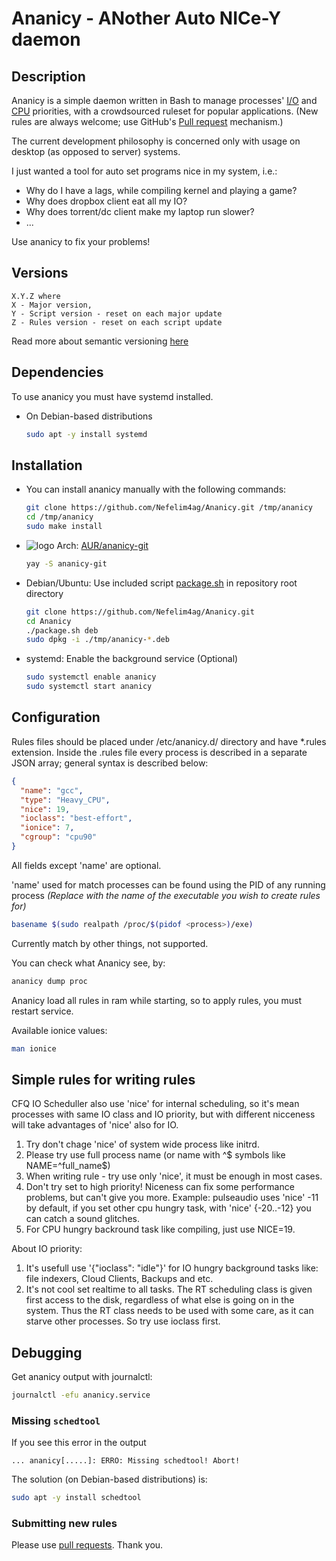 # Ananicy - ANother Auto NICe-Y daemon

## Description
Ananicy is a simple daemon written in Bash to manage processes' [I/O](http://linux.die.net/man/1/ionice) and [CPU](http://linux.die.net/man/1/nice) priorities, with a crowdsourced ruleset for popular applications. (New rules are always welcome; use GitHub's [Pull request](https://help.github.com/articles/using-pull-requests/) mechanism.)

The current development philosophy is concerned only with usage on desktop (as opposed to server) systems.

I just wanted a tool for auto set programs nice in my system, i.e.:
* Why do I have a lags, while compiling kernel and playing a game?
* Why does dropbox client eat all my IO?
* Why does torrent/dc client make my laptop run slower?
* ...

Use ananicy to fix your problems!

## Versions

```
X.Y.Z where
X - Major version,
Y - Script version - reset on each major update
Z - Rules version - reset on each script update
```
Read more about semantic versioning [here](http://semver.org/)

## Dependencies

To use ananicy you must have systemd installed.

* On Debian-based distributions

  ```bash
  sudo apt -y install systemd
  ```

## Installation

* You can install ananicy manually with the following commands:

  ```bash
  git clone https://github.com/Nefelim4ag/Ananicy.git /tmp/ananicy
  cd /tmp/ananicy
  sudo make install
  ```

* ![logo](http://www.monitorix.org/imgs/archlinux.png "arch logo") Arch: [AUR/ananicy-git](https://aur.archlinux.org/packages/ananicy-git)

  ```bash
  yay -S ananicy-git
  ```

* Debian/Ubuntu: Use included script [package.sh](package.sh) in repository root directory

  ```bash
  git clone https://github.com/Nefelim4ag/Ananicy.git
  cd Ananicy
  ./package.sh deb
  sudo dpkg -i ./tmp/ananicy-*.deb
  ```

* systemd: Enable the background service (Optional)

  ```bash
  sudo systemctl enable ananicy
  sudo systemctl start ananicy
  ```
  
## Configuration

Rules files should be placed under /etc/ananicy.d/ directory and have *.rules extension.
Inside the .rules file every process is described in a separate JSON array; general
syntax is described below:

```json
{
  "name": "gcc",
  "type": "Heavy_CPU",
  "nice": 19,
  "ioclass": "best-effort",
  "ionice": 7,
  "cgroup": "cpu90"
}
```

All fields except 'name' are optional.

'name' used for match processes can be found using the PID of any running process
_(Replace <process> with the name of the executable you wish to create rules for)_

```bash
basename $(sudo realpath /proc/$(pidof <process>)/exe)
```

Currently match by other things, not supported.

You can check what Ananicy see, by:

```bash
ananicy dump proc
```

Ananicy load all rules in ram while starting, so to apply rules, you must restart service.

Available ionice values:

```bash
man ionice
```

## Simple rules for writing rules

CFQ IO Scheduller also use 'nice' for internal scheduling, so it's mean processes with same IO class and IO priority, but with different nicceness will take advantages of 'nice' also for IO.

1. Try don't chage 'nice' of system wide process like initrd.
1. Please try use full process name (or name with ^$ symbols like NAME=^full_name$)
1. When writing rule - try use only 'nice', it must be enough in most cases.
1. Don't try set to high priority! Niceness can fix some performance problems, but can't give you more.
Example: pulseaudio uses 'nice' -11 by default, if you set other cpu hungry task, with 'nice' {-20..-12} you can catch a sound glitches.
1. For CPU hungry backround task like compiling, just use NICE=19.

About IO priority:

1. It's usefull use '{"ioclass": "idle"}' for IO hungry background tasks like: file indexers, Cloud Clients, Backups and etc.
1. It's not cool set realtime to all tasks. The  RT  scheduling  class is given first access to the disk, regardless of what else is going on in the system.  Thus the RT class needs to be used with some care, as it can starve other processes. So try use ioclass first.

## Debugging

Get ananicy output with journalctl:

```bash
journalctl -efu ananicy.service
```

### Missing `schedtool`

If you see this error in the output

  `... ananicy[.....]: ERRO: Missing schedtool! Abort!`

The solution (on Debian-based distributions) is:

  ```bash
  sudo apt -y install schedtool
  ```

### Submitting new rules

Please use [pull requests](https://github.com/Nefelim4ag/Ananicy/compare). Thank you.
